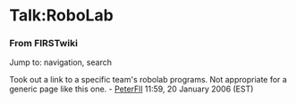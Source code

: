 # Talk:RoboLab

### From FIRSTwiki

Jump to: navigation, search

Took out a link to a specific team's robolab programs. Not appropriate for a
generic page like this one. - [PeterFll](/index.php/User:PeterFll
"User:PeterFll" ) 11:59, 20 January 2006 (EST)

